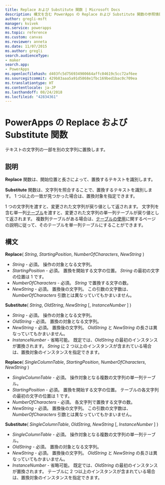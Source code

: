 ```yaml
---
title: Replace および Substitute 関数 | Microsoft Docs
description: 構文を含む PowerApps の Replace および Substitute 関数の参照情報
author: gregli-msft
manager: kvivek
ms.service: powerapps
ms.topic: reference
ms.custom: canvas
ms.reviewer: anneta
ms.date: 11/07/2015
ms.author: gregli
search.audienceType:
- maker
search.app:
- PowerApps
ms.openlocfilehash: d403fc5d756934900664affc04619c5cc72af6ee
ms.sourcegitcommit: 429b83aaa5a91d5868e1fbc169bed1bac0c709ea
ms.translationtype: HT
ms.contentlocale: ja-JP
ms.lasthandoff: 08/24/2018
ms.locfileid: "42834361"
---
```

# <a name="replace-and-substitute-functions-in-powerapps"></a>PowerApps の Replace および Substitute 関数
テキストの文字列の一部を別の文字列に置換します。

## <a name="description"></a>説明
**Replace** 関数は、開始位置と長さによって、置換するテキストを識別します。  

**Substitute** 関数は、文字列を照合することで、置換するテキストを識別します。  1 つ以上の一致が見つかった場合は、置換対象を指定できます。

1 つの文字列を渡すと、変更された文字列が戻り値として返されます。  文字列を含む単一列[テーブル](../working-with-tables.md)を渡すと、変更された文字列の単一列テーブルが戻り値として返されます。 複数列テーブルがある場合は、[テーブルの使用](../working-with-tables.md)に関するページの説明に従って、そのテーブルを単一列テーブルにすることができます。

## <a name="syntax"></a>構文
**Replace**( *String*, *StartingPosition*, *NumberOfCharacters*, *NewString* )

* *String* - 必須。 操作の対象となる文字列。
* *StartingPosition* - 必須。  置換を開始する文字の位置。 *String* の最初の文字の位置は 1 です。
* *NumberOfCharacters* - 必須。  *String* で置換する文字の数。
* *NewString* - 必須。  置換後の文字列。 この引数の文字数は、*NumberOfCharacters* 引数とは異なっていてもかまいません。

**Substitute**( *String*, *OldString*, *NewString* [, *InstanceNumber* ] )

* *String* - 必須。 操作の対象となる文字列。
* *OldString* - 必須。  置換の対象となる文字列。
* *NewString* - 必須。  置換後の文字列。 *OldString* と *NewString* の長さは異なっていてもかまいません。
* *InstanceNumber* - 省略可能。 既定では、*OldString* の最初のインスタンスが置換されます。 *String* に 2 つ以上のインスタンスが含まれている場合は、置換対象のインスタンスを指定できます。

**Replace**( *SingleColumnTable*, *StartingPosition*, *NumberOfCharacters*, *NewString* )

* *SingleColumnTable* - 必須。 操作対象となる複数の文字列の単一列テーブル。
* *StartingPosition* - 必須。  置換を開始する文字の位置。  テーブルの各文字列の最初の文字の位置は 1 です。
* *NumberOfCharacters* - 必須。  各文字列で置換する文字の数。
* *NewString* - 必須。  置換後の文字列。 この引数の文字数は、*NumberOfCharacters* 引数とは異なっていてもかまいません。

**Substitute**( *SingleColumnTable*, *OldString*, *NewString* [, *InstanceNumber* ] )

* *SingleColumnTable* - 必須。 操作対象となる複数の文字列の単一列テーブル。
* *OldString* - 必須。  置換の対象となる文字列。
* *NewString* - 必須。  置換後の文字列。 *OldString* と *NewString* の長さは異なっていてもかまいません。
* *InstanceNumber* - 省略可能。 既定では、*OldString* の最初のインスタンスが置換されます。 テーブルに 2 つ以上のインスタンスが含まれている場合は、置換対象のインスタンスを指定できます。

